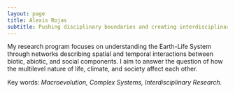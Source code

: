 ```yaml
---
layout: page
title: Alexis Rojas
subtitle: Pushing disciplinary boundaries and creating interdisciplinary bridges!
---
```

My research program focuses on understanding the Earth-Life System through networks describing spatial and temporal interactions between biotic, abiotic, and social components. I aim to answer the question of how the multilevel nature of life, climate, and society affect each other.  

Key words: _Macroevolution, Complex Systems, Interdisciplinary Research._
